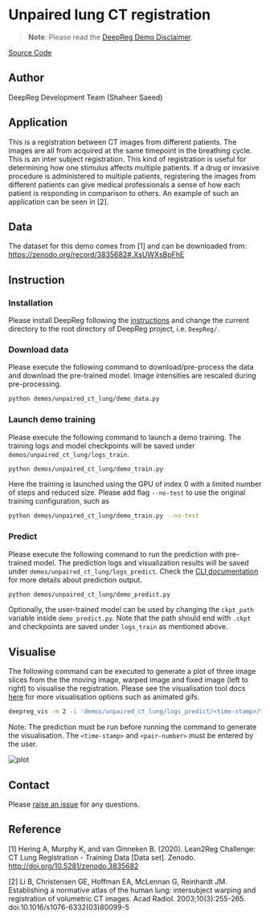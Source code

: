 # Unpaired lung CT registration

> **Note**: Please read the
> [DeepReg Demo Disclaimer](introduction.html#demo-disclaimer).

[Source Code](https://github.com/DeepRegNet/DeepReg/tree/main/demos/unpaired_ct_lung)

## Author

DeepReg Development Team (Shaheer Saeed)

## Application

This is a registration between CT images from different patients. The images are all
from acquired at the same timepoint in the breathing cycle. This is an inter subject
registration. This kind of registration is useful for determining how one stimulus
affects multiple patients. If a drug or invasive procedure is administered to multiple
patients, registering the images from different patients can give medical professionals
a sense of how each patient is responding in comparison to others. An example of such an
application can be seen in [2].

## Data

The dataset for this demo comes from [1] and can be downloaded from:
https://zenodo.org/record/3835682#.XsUWXsBpFhE

## Instruction

### Installation

Please install DeepReg following the [instructions](../getting_started/install.html) and
change the current directory to the root directory of DeepReg project, i.e. `DeepReg/`.

### Download data

Please execute the following command to download/pre-process the data and download the
pre-trained model. Image intensities are rescaled during pre-processing.

```bash
python demos/unpaired_ct_lung/demo_data.py
```

### Launch demo training

Please execute the following command to launch a demo training. The training logs and
model checkpoints will be saved under `demos/unpaired_ct_lung/logs_train`.

```bash
python demos/unpaired_ct_lung/demo_train.py
```

Here the training is launched using the GPU of index 0 with a limited number of steps
and reduced size. Please add flag `--no-test` to use the original training
configuration, such as

```bash
python demos/unpaired_ct_lung/demo_train.py --no-test
```

### Predict

Please execute the following command to run the prediction with pre-trained model. The
prediction logs and visualization results will be saved under
`demos/unpaired_ct_lung/logs_predict`. Check the [CLI documentation](../docs/cli.html)
for more details about prediction output.

```bash
python demos/unpaired_ct_lung/demo_predict.py
```

Optionally, the user-trained model can be used by changing the `ckpt_path` variable
inside `demo_predict.py`. Note that the path should end with `.ckpt` and checkpoints are
saved under `logs_train` as mentioned above.

## Visualise

The following command can be executed to generate a plot of three image slices from the
the moving image, warped image and fixed image (left to right) to visualise the
registration. Please see the visualisation tool docs
[here](https://github.com/DeepRegNet/DeepReg/blob/main/docs/source/docs/visualisation_tool.md)
for more visualisation options such as animated gifs.

```bash
deepreg_vis -m 2 -i 'demos/unpaired_ct_lung/logs_predict/<time-stamp>/test/<pair-number>/moving_image.nii.gz, demos/unpaired_ct_lung/logs_predict/<time-stamp>/test/<pair-number>/pred_fixed_image.nii.gz, demos/unpaired_ct_lung/logs_predict/<time-stamp>/test/<pair-number>/fixed_image.nii.gz' --slice-inds '40,48,56' -s demos/unpaired_ct_lung/logs_predict/<time-stamp>/test/<pair-number>
```

Note: The prediction must be run before running the command to generate the
visualisation. The `<time-stamp>` and `<pair-number>` must be entered by the user.

![plot](../assets/unpaired_ct_lung.png)

## Contact

Please [raise an issue](https://github.com/DeepRegNet/DeepReg/issues/new/choose) for any
questions.

## Reference

[1] Hering A, Murphy K, and van Ginneken B. (2020). Lean2Reg Challenge: CT Lung
Registration - Training Data [Data set]. Zenodo. http://doi.org/10.5281/zenodo.3835682

[2] Li B, Christensen GE, Hoffman EA, McLennan G, Reinhardt JM. Establishing a normative
atlas of the human lung: intersubject warping and registration of volumetric CT images.
Acad Radiol. 2003;10(3):255-265. doi:10.1016/s1076-6332(03)80099-5
